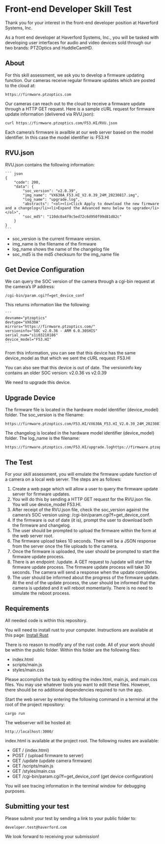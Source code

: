 # Front-end Developer Skill Test

Thank you for your interest in the front-end developer position at Haverford Systems, Inc.

As a front end developer at Haverford Systems, Inc., you will be tasked with developing user interfaces for audio and video devices sold through our two brands: PTZOptics and HuddleCamHD.

## About

For this skill assessment, we ask you to develop a firmware updating function. Our cameras receive regular firmware updates which are posted to the cloud at:

    https://firmware.ptzoptics.com

Our cameras can reach out to the cloud to receive a firmware update through a HTTP GET request. Here is a sample cURL request for firmware update information (delivered via RVU.json):

    curl https://firmware.ptzoptics.com/F53.HI/RVU.json

Each camera’s firmware is availble at our web server based on the model identifier. In this case the model identifier is: F53.HI

## RVU.json

RVU.json contains the following information:

    ``` json
    {
        "code": 200,
        "data": {
            "soc_version": "v2.0.39",
            "img_name": "VX630A_F53.HI_V2.0.39_24M_20230817.img",
            "log_name": "upgrade.log",
            "abstracts": "<ol><li>Click Apply to download the new firmware and a changelog</li><li>Expand the Advanced menu below to upgrade</li></ol>",
            "soc_md5": "110dc0a4f9c5ed72c6d950f99d81d82c"
        }
    }
    ```

- soc_version is the current firmware version.
- img_name is the filename of the firmware
- log_name shows the name of the changelog file
- soc_md5 is the md5 checksum for the img_name file

## Get Device Configuration

We can query the SOC version of the camera through a cgi-bin request at the camera’s IP address:

    /cgi-bin/param.cgi?f=get_device_conf

This returns information like the following:

    ```
    devname="ptzoptics" 
    devtype="VX630A" 
    mirrors="https://firmware.ptzoptics.com/" 
    versioninfo="SOC v2.0.36 - ARM 6.0.30SHIS" 
    serial_num="s1i03210186" 
    device_model="F53.HI"
    ```

From this information, you can see that this device has the same device_model as that which we sent the cURL request: F53.HI

You can also see that this device is out of date. The versioninfo key contains an older SOC version: v2.0.36 vs v2.0.39

We need to upgrade this device.

## Upgrade Device

The firmware file is located in the hardware model identifier (device_model) folder. The soc_version is the filename:

    https://firmware.ptzoptics.com/F53.HI/VX630A_F53.HI_V2.0.39_24M_20230817.img 

The changelog is located in the hardware model identifier (device_model) folder. The log_name is the filename:

    https://firmware.ptzoptics.com/F53.HI/upgrade.loghttps://firmware.ptzoptics.com/F53.HI/upgrade.log   

## The Test

For your skill assessment, you will emulate the firmware update function of a camera on a local web server. The steps are as follows:

1. Create a web page which will allow a user to query the firmware update server for firmware updates.
2. You will do this by sending a HTTP GET request for the RVU.json file. You will use device_model F53.HI.
3. After receipt of the RVU.json file, check the soc_version against the camera’s SOC version using: /cgi-bin/param.cgi?f=get_device_conf.
4. If the firmware is out of date (it is), prompt the user to download both the firmware and changelog.
5. The user should be prompted to upload the firmware within the form at the web server root.
6. The firmware upload takes 10 seconds. There will be a JSON response from the server once the file uploads to the camera.
7. Once the firmware is uploaded, the user should be prompted to start the firmware update process.
8. There is an endpoint: /update. A GET request to /update will start the firmware update process. The firmware update process will take 30 seconds. The camera will send a response when the update completes.
9. The user should be informed about the progress of the firmware update. At the end of the update process, the user should be informed that the camera is updated and it will reboot momentarily. There is no need to simulate the reboot process.

## Requirements

All needed code is within this repository.

You will need to install rust to your computer. Instructions are available at this page: [Install Rust](https://www.rust-lang.org/tools/install)

There is no reason to modify any of the rust code. All of your work should be within the public folder. Within this folder are the following files:

- index.html
- scripts/main.js
- styles/main.css

Please accomplish the task by editing the index.html, main.js, and main.css files. You may use whatever tools you want to edit these files. However, there should be no additional dependencies required to run the app.

Start the web server by entering the following command in a terminal at the root of the project repository:

    cargo run

The webserver will be hosted at:

    http://localhost:3000/

index.html is available at the project root. The following routes are available:

- GET / (index.html)
- POST / (upload firmware to server)
- GET /update (update camera firmware)
- GET /scripts/main.js
- GET /styles/main.css
- GET /cgi-bin/param.cgi?f=get_device_conf (get device configuration)

You will see tracing information in the terminal window for debugging purposes.

## Submitting your test

Please submit your test by sending a link to your public folder to:

    developer.test@haverford.com 

We look forward to receiving your submission!
